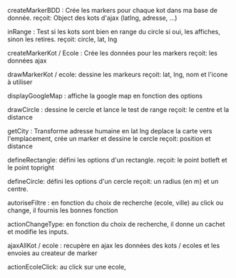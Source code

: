 createMarkerBDD : Crée les markers pour chaque kot dans ma base de donnée.
reçoit: Object des kots d'ajax (latlng, adresse, ...)

inRange : Test si les kots sont bien en range du circle
si oui, les affiches, sinon les retires.
reçoit: circle, lat, lng 

createMarkerKot / Ecole : Crée les données pour les markers
reçoit: les données ajax

drawMarkerKot / ecole: dessine les markeurs
reçoit: lat, lng, nom et l'icone à utiliser

displayGoogleMap : affiche la google map en fonction des options

drawCircle : dessine le cercle et lance le test de range
reçoit: le centre et la distance

getCity : Transforme adresse humaine en lat lng deplace la carte vers l'emplacement, crée un marker et dessine le cercle
reçoit: position et distance

defineRectangle: défini les options d'un rectangle.
reçoit: le point botleft et le point topright

defineCircle: défini les options d'un cercle
reçoit: un radius (en m) et un centre.

autoriseFiltre : en fonction du choix de recherche (ecole, ville) au click ou change, il fournis les bonnes fonction

actionChangeType: en fonction du choix de recherche, il donne un cachet et modifie les inputs.

ajaxAllKot / ecole : recupère en ajax les données des kots / ecoles et les envoies au createur de marker

actionEcoleClick: au click sur une ecole, 
